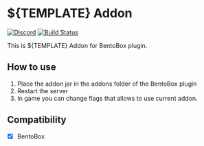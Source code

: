 # ${TEMPLATE} Addon
[![Discord](https://img.shields.io/discord/272499714048524288.svg?logo=discord)](https://discord.bentobox.world)
[![Build Status](https://ci.codemc.oi/buildStatus/icon?job=BONNePlayground/${TEMPLATE})](https://ci.codemc.oi/job/BONNePlayground/job/${TEMPLATE}/)

This is ${TEMPLATE} Addon for BentoBox plugin.  

## How to use

1. Place the addon jar in the addons folder of the BentoBox plugin
2. Restart the server
3. In game you can change flags that allows to use current addon.

## Compatibility

- [x] BentoBox